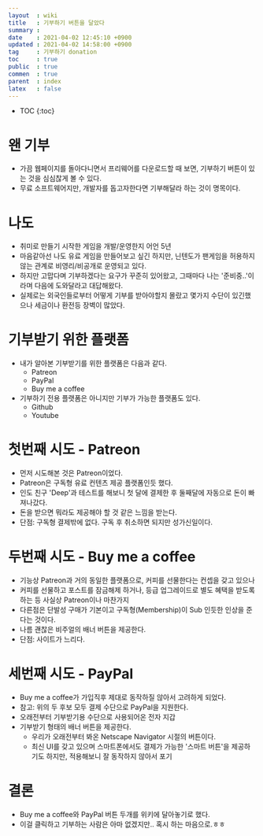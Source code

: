 ```yaml
---
layout  : wiki
title   : 기부하기 버튼을 달았다 
summary : 
date    : 2021-04-02 12:45:10 +0900
updated : 2021-04-02 14:58:00 +0900
tag     : 기부하기 donation
toc     : true
public  : true
commen  : true
parent  : index
latex   : false
---
```

* TOC
{:toc}

# 왠 기부

- 가끔 웹페이지를 돌아다니면서 프리웨어를 다운로드할 때 보면, 기부하기 버튼이 있는 것을 심심찮게 볼 수 있다.
- 무료 소프트웨어지만, 개발자를 돕고자한다면 기부해달라 하는 것이 명목이다.

# 나도

- 취미로 만들기 시작한 게임을 개발/운영한지 어언 5년
- 마음같아선 나도 유료 게임을 만들어보고 싶긴 하지만, 닌텐도가 팬게임을 허용하지 않는 관계로 비영리/비공개로 운영되고 있다.
- 하지만 고맙다며 기부하겠다는 요구가 꾸준히 있어왔고, 그때마다 나는 '준비중..'이라며 다음에 도와달라고 대답해왔다.
- 실제로는 외국인들로부터 어떻게 기부를 받아야할지 몰랐고 몇가지 수단이 있긴했으나 세금이나 환전등 장벽이 많았다.

# 기부받기 위한 플랫폼

- 내가 알아본 기부받기를 위한 플랫폼은 다음과 같다.
	- Patreon
	- PayPal
	- Buy me a coffee
- 기부하기 전용 플랫폼은 아니지만 기부가 가능한 플랫폼도 있다.
	- Github
	- Youtube

# 첫번째 시도 - Patreon

- 먼저 시도해본 것은 Patreon이었다.
- Patreon은 구독형 유료 컨텐츠 제공 플랫폼인듯 했다.
- 인도 친구 'Deep'과 테스트를 해보니 첫 달에 결제한 후 둘째달에 자동으로 돈이 빠져나갔다.
- 돈을 받으면 뭐라도 제공해야 할 것 같은 느낌을 받는다.
- 단점: 구독형 결제밖에 없다. 구독 후 취소하면 되지만 성가신일이다.

# 두번째 시도 - Buy me a coffee

- 기능상 Patreon과 거의 동일한 플랫폼으로, 커피를 선물한다는 컨셉을 갖고 있으나 
- 커피를 선물하고 포스트를 잠금해제 하거나, 등급 업그레이드로 별도 혜택을 받도록 하는 등 사실상 Patreon이나 마찬가지
- 다른점은 단발성 구매가 기본이고 구독형(Membership)이 Sub 인듯한 인상을 준다는 것이다.
- 나름 괜찮은 비주얼의 배너 버튼을 제공한다.
- 단점: 사이트가 느리다.

# 세번째 시도 - PayPal

- Buy me a coffee가 가입직후 제대로 동작하질 않아서 고려하게 되었다.
- 참고: 위의 두 후보 모두 결제 수단으로 PayPal을 지원한다.
- 오래전부터 기부받기용 수단으로 사용되어온 전자 지갑
- 기부받기 형태의 배너 버튼을 제공한다.
	- 우리가 오래전부터 봐온 Netscape Navigator 시절의 버튼이다.
	- 최신 UI를 갖고 있으며 스마트폰에서도 결제가 가능한 '스마트 버튼'을 제공하기도 하지만, 적용해보니 잘 동작하지 않아서 포기

# 결론

- Buy me a coffee와 PayPal 버튼 두개를 위키에 달아놓기로 했다.
- 이걸 클릭하고 기부하는 사람은 아마 없겠지만.. 혹시 하는 마음으로.ㅎㅎ
